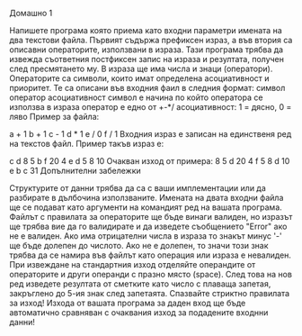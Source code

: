 Домашно 1

Напишете програма която приема като входни параметри имената на два текстови файла. Първият съдържа префиксен израз, а във втория са описавни операторите, използвани в израза. Тази програма трябва да извежда съответния постфиксен запис на израза и резултата, получен след пресмятането му. В израза ще има числа и знаци (оператори). Операторите са символи, които имат определена асоциативност и приоритет. Те са описани във входния фаил в следния формат:
символ оператор асоциативност
символ е начина по който оператора се използва в израза
оператор е едно от +-*/
асоциативност: 1 = дясно, 0 = ляво
Пример за файла:

a + 1
b + 1
c - 1
d * 1
e / 0
f / 1
Входния израз е записан на единственя ред на текстов файл. Пример такъв израз е:

c d 8 5 b f 20 4 e d 5 8 10
Очакван изход от примера:
8 5 d 20 4 f 5 8 d 10 e b c
31
Допълнителни забележки

Структурите от данни трябва да са с ваши имплементации или да разбирате в дълбочина използваните.
Имената на двата входни файла ще се подават като аргументи на командият ред на вашата програма.
Файлът с правилата за операторите ще бъде винаги валиден, но изразът ще трябва вие да го валидирате и да изведете съобщението "Error" ако не е валиден.
Ако има отрицателни числа в израза то знакът минус '-' ще бъде долепен до числото. Ако не е долепен, то значи този знак трябва да се намира във файлът като операция или израза е невалиден.
При извеждане на стандартния изход отделяйте операндите от операторите и други операнди с празно място (space). След това на нов ред изведете резултата от сметките като число с плаваща запетая, закръглено до 5-ия знак след запетаята.
Спазвайте стриктно правилата за изход! Изхода от вашата програма за даден вход ще бъде автоматично сравняван с очаквания изход за подадените входнни данни!